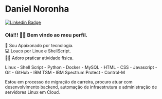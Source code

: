<!-- 
Apartir daqui é onde eu começo a editar meu perfil.
-->
# Daniel Noronha    
[![Linkedin Badge](https://img.shields.io/badge/-LinkedIn-blue?style=flat-square&logo=Linkedin&logoColor=white&link=https://www.linkedin.com/in/dndas/)](https://www.linkedin.com/in/dndas/)    

### Olá!!! 👋🏽 Bem vindo ao meu perfil.    

 🔌 Sou Apaixonado por tecnologia.    
 💻 Louco por Linux e ShellScript.    
 🏋🏽 Adoro praticar atividade física.    
 
 Linux - Shell Script - Python - Docker - MySQL - HTML - CSS - Javascript - Git - GitHub - IBM TSM - IBM Spectrum Protect - Control-M
 
 Estou em processo de migração de carreira, procuro atuar com desenvolvimento backend, automação de infraestrutura e administração de servidores Linux em Cloud.
